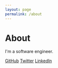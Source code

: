 ```yaml
---
layout: page
permalink: /about
---
```


# About

I'm a software engineer.

[GitHub](https://github.com/nitsky)
[Twitter](https://twitter.com/davidyamnitsky)
[LinkedIn](https://linkedin.com/in/davidyamnitsky)

